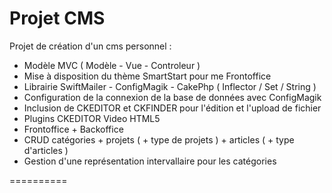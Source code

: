 ﻿Projet CMS
==========
Projet de cr&eacute;ation d'un cms personnel :
- Modèle MVC ( Modèle - Vue - Controleur )
- Mise à disposition du thème SmartStart pour me Frontoffice
- Librairie SwiftMailer - ConfigMagik - CakePhp ( Inflector / Set / String )
- Configuration de la connexion de la base de données avec ConfigMagik
- Inclusion de CKEDITOR et CKFINDER pour l'édition et l'upload de fichier
- Plugins CKEDITOR Video HTML5
- Frontoffice + Backoffice
- CRUD catégories + projets ( + type de projets ) + articles ( + type d'articles )
- Gestion d'une représentation intervallaire pour les catégories

==========